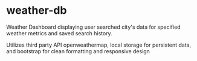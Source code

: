 # weather-db
Weather Dashboard displaying user searched city's data for specified weather metrics and saved search history. 

Utilizes third party API openweathermap, local storage for persistent data, and bootstrap for clean formatting and responsive design 
